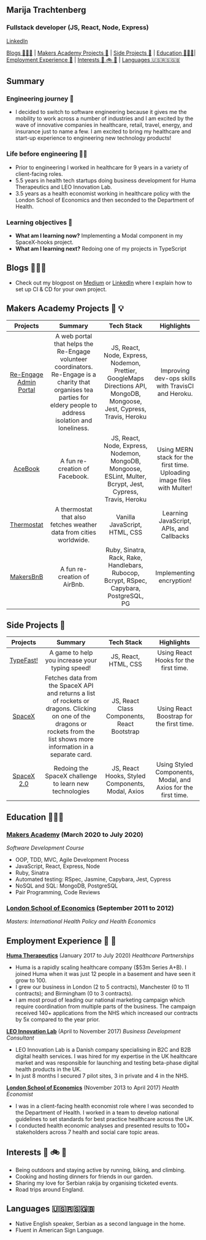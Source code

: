 ## Marija Trachtenberg
### Fullstack developer (JS, React, Node, Express)  
[LinkedIn](https://www.linkedin.com/in/marijatrachtenberg)

[Blogs 👩🏼‍💻](#chapter-1) | [Makers Academy Projects 🤖](#chapter-2) | [Side Projects 👾](#chapter-3) | [Education 👩🏼‍🎓](#chapter-4)| [Employment Experience 🍻](#chapter-5) | [Interests 🌳 🚲 🍔](#chapter-6) | [Languages  🇺🇸🇷🇸🇬🇧](#chapter-7) 

## Summary 
### Engineering journey 🚀
- I decided to switch to software engineering because it gives me the mobility to work across a number of industries and I am excited by the wave of innovative companies in healthcare, retail, travel, energy, and insurance just to name a few. I am excited to bring my healthcare and start-up experience to engineering new technology products! 
### Life before engineering 👩‍⚕️
- Prior to engineering I worked in healthcare for 9 years in a variety of client-facing roles. 
- 5.5 years in health tech startups doing business development for Huma Therapeutics and LEO Innovation Lab. 
- 3.5 years as a health economist working in healthcare policy with the London School of Economics and then seconded to the Department of Health.

### Learning objectives 🤠
- **What am I learning now?** Implementing a Modal component in my SpaceX-hooks project. 
- **What am I learning next?** Redoing one of my projects in TypeScript

## Blogs <a name="chapter-1"></a> 👩🏼‍💻
- Check out my blogpost on [Medium](https://medium.com/swlh/the-how-to-set-up-ci-cd-for-your-project-using-travis-ci-heroku-mongodb-fa305c10581a) or [LinkedIn](https://www.linkedin.com/feed/update/urn:li:activity:6696052887245729792/) where I explain how to set up CI & CD for your own project.
 
## Makers Academy Projects <a name="chapter-2"></a> 🤖 💡
|Projects|Summary|Tech Stack|Highlights|
|:-:|:-:|:-:|:-:|
|[Re-Engage Admin Portal](https://github.com/Tracht/Re-Engage)|A web portal that helps the Re-Engage volunteer coordinators. Re-Engage is a charity that organises tea parties for eldery people to address isolation and loneliness.|JS, React, Node, Express, Nodemon, Prettier, GoogleMaps Directions API, MongoDB, Mongoose, Jest, Cypress, Travis, Heroku| Improving dev-ops skills with TravisCI and Heroku. |
|[AceBook](https://github.com/Tracht/AceBook)|A fun re-creation of Facebook.|JS, React, Node, Express, Nodemon, MongoDB, Mongoose, ESLint, Multer, Bcrypt, Jest, Cypress, Travis, Heroku| Using MERN stack for the first time. Uploading image files with Multer! |
|[Thermostat](https://github.com/Tracht/Thermostat)|A thermostat that also fetches weather data from cities worldwide.|Vanilla JavaScript, HTML, CSS| Learning JavaScript, APIs, and Callbacks|
|[MakersBnB](https://github.com/Tracht/Thermostat)|A fun re-creation of AirBnb. |Ruby, Sinatra, Rack, Rake, Handlebars, Rubocop, Bcrypt, RSpec, Capybara, PostgreSQL, PG| Implementing encryption! |

## Side Projects <a name="chapter-3"></a> 👾
|Projects|Summary|Tech Stack|Highlights|
|:-:|:-:|:-:|:-:|
|[TypeFast!](https://github.com/Tracht/TypeFast)|A game to help you increase your typing speed!|JS, React, HTML, CSS | Using React Hooks for the first time. |
|[SpaceX](https://github.com/Tracht/spacex)|Fetches data from the SpaceX API and returns a list of rockets or dragons. Clicking on one of the dragons or rockets from the list shows more information in a separate card.|JS, React Class Components, React Bootstrap| Using React Boostrap for the first time. 
|[SpaceX 2.0](https://github.com/Tracht/spacex-hooks)| Redoing the SpaceX challenge to learn new technologies|JS, React Hooks, Styled Components, Modal, Axios| Using Styled Components, Modal, and Axios for the first time.

## Education <a name="chapter-4"></a> 👩🏼‍🎓

### [Makers Academy](https://makers.tech) (March 2020 to July 2020)
*Software Development Course*
- OOP, TDD, MVC, Agile Development Process
- JavaScript, React, Express, Node
- Ruby, Sinatra
- Automated testing: RSpec, Jasmine, Capybara, Jest, Cypress
- NoSQL and SQL: MongoDB, PostgreSQL
- Pair Programming, Code Reviews
 
### [London School of Economics](http://www.lse.ac.uk) (September 2011 to 2012)
*Masters: International Health Policy and Health Economics*

## Employment Experience <a name="chapter-5"></a> 🍻 🥼

**[Huma Therapeutics](https://huma.com)** (January 2017 to July 2020)
*Healthcare Partnerships*
- Huma is a rapidly scaling healthcare company ($53m Series A+B). I joined Huma when it was just 12 people in a basement and have seen it grow to 100. 
- I grew our business in London (2 to 5 contracts), Manchester (0 to 11 contracts); and Birmingham (0 to 3 contracts).
- I am most proud of leading our national marketing campaign which require coordination from multiple parts of the business. The campaign received 140+ applications from the NHS which increased our contracts by 5x compared to the year prior.
 
**[LEO Innovation Lab](https://leoinnovationlab.com)** (April to November 2017)
*Business Development Consultant*
- LEO Innovation Lab is a Danish company specialising in B2C and B2B digital health services. I was hired for my expertise in the UK healthcare market and was responsible for launching and testing beta-phase digital health products in the UK. 
- In just 8 months I secured 7 pilot sites, 3 in private and 4 in the NHS. 

**[London School of Economics](http://www.lse.ac.uk)** (November 2013 to April 2017)
*Health Economist*
- I was in a client-facing health economist role where I was seconded to the Department of Health. I worked in a team to develop national guidelines to set standards for best practice healthcare across the UK.
- I conducted health economic analyses and presented results to 100+ stakeholders across 7 health and social care topic areas.

## Interests <a name="chapter-6"></a> 🌳 🚲 🍔
- Being outdoors and staying active by running, biking, and climbing.
- Cooking and hosting dinners for friends in our garden.
- Sharing my love for Serbian rakija by organising ticketed events. 
- Road trips around England. 

## Languages <a name="chapter-7"></a> 🇺🇸🇷🇸🇬🇧
- Native English speaker, Serbian as a second language in the home.
- Fluent in American Sign Language.
